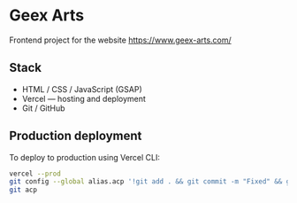 # Geex Arts

Frontend project for the website https://www.geex-arts.com/

## Stack

- HTML / CSS / JavaScript (GSAP)
- Vercel — hosting and deployment
- Git / GitHub

## Production deployment

To deploy to production using Vercel CLI:

```bash
vercel --prod
git config --global alias.acp '!git add . && git commit -m "Fixed" && git push'
git acp